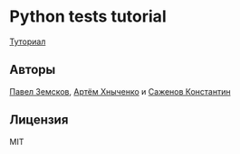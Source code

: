 # Python tests tutorial

[Туториал](TUTORIAL.md)

## Авторы

[Павел Земсков](https://github.com/zmskv), [Артём Хныченко](https://github.com/khnychenkoav) и [Саженов Константин](https://github.com/sakost)

## Лицензия
MIT
